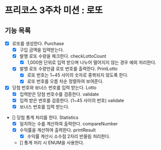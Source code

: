 # 프리코스 3주차 미션 : 로또 

## 기능 목록

- [X] 로또를 생성한다.  Purchase
    - [X] 구입 금액을 입력받는다.
    - [X] 발행 로또 수량을 체크한다. checkLottoCount
        - [X] 1,000원 단위로 입력 받으며 나누어 떨어지지 않는 경우 예외 처리한다.
    - [X] 발행 로또 수량만큼 로또 번호를 출력한다. PrintLotto
        - [X] 로또 번호는 1~45 사이의 숫자로 중복되지 않도록 한다.
        - [X] 로또 번호를 오름 차순 정렬하여 보여준다.
- [X] 당첨 번호와 보너스 번호를 입력 받는다. Lotto
    - [X] 입력받은 당첨 번호수를 검증한다. validate 
    - [X] 입력 받은 번호를 검증한다. (1~45 사이의 번호) validate
    - [X] 보너스 번호를 입력 받는다.
- [] 당첨 통계 처리를 한다. Statistics
    - [X] 일치하는 수를 계산하여 출력한다. compareNumber
    - [X] 수익률을 계산하여 출력한다. printResult
        - [X] 수익률 계산시 소수점 2자리 반올림 처리한다.
    - [] 통계 처리 시 ENUM을 사용한다.
  